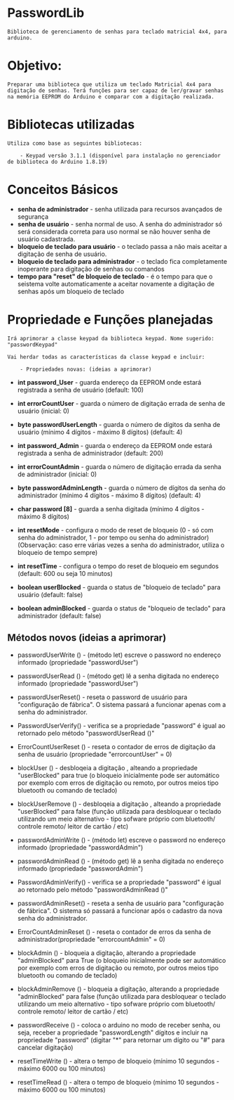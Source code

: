 # PasswordLib
	Biblioteca de gerenciamento de senhas para teclado matricial 4x4, para arduino.
# Objetivo: 
	Preparar uma biblioteca que utiliza um teclado Matricial 4x4 para digitação de senhas. Terá funções para ser capaz de ler/gravar senhas na memória EEPROM do Arduino e comparar com a digitação realizada.
# Bibliotecas utilizadas
	Utiliza como base as seguintes bibliotecas:

		- Keypad versão 3.1.1 (disponível para instalação no gerenciador de biblioteca do Arduino 1.8.19)


# Conceitos Básicos
* **senha de administrador** - senha utilizada para recursos avançados de segurança
* **senha de usuário** - senha normal de uso. A senha do administrador só será considerada correta para uso normal se não houver senha de usuário cadastrada.
* **bloqueio de teclado para usuário** - o teclado passa a não mais aceitar a digitação de senha de usuário.
* **bloqueio de teclado para administrador** - o teclado fica completamente inoperante para digitação de senhas ou comandos
* **tempo para "reset" de bloqueio de teclado** - é o tempo para que o seistema volte automaticamente a aceitar novamente a digitação de senhas após um bloqueio de teclado


# Propriedade e Funções planejadas
    Irá aprimorar a classe keypad da biblioteca keypad. Nome sugerido: "passwordKeypad" 

	Vai herdar todas as características da classe keypad e incluir:

		- Propriedades novas: (ideias a aprimorar)
* **int password_User** - guarda endereço da EEPROM onde estará registrada a senha de usuário (default: 100)
* **int errorCountUser** - guarda o número de digitação errada de senha de usuário (inicial: 0)
* **byte passwordUserLength** - guarda o número de dígitos da senha de usuário (mínimo 4 dígitos - máximo 8 dígitos) (default: 4)

* **int password_Admin** - guarda o endereço da EEPROM onde estará registrada a senha de administrador (default: 200)
* **int errorCountAdmin** - guarda o número de digitação errada da senha de administrador (inicial: 0)
* **byte passwordAdminLength** - guarda o número de dígitos da senha do administrador (mínimo 4 dígitos - máximo 8 dígitos) (default: 4)

* **char password [8]** - guarda a senha digitada (mínimo 4 dígitos - máximo 8 dígitos)
* **int resetMode** - configura o modo de reset de bloqueio (0 - só com senha do administrador, 1 - por tempo ou senha do administrador) (Observação: caso erre várias vezes a senha do administrador, utiliza o bloqueio de tempo sempre)
* **int resetTime** - configura o tempo do reset de bloqueio em segundos (default: 600 ou seja 10 minutos)
* **boolean userBlocked** - guarda o status de "bloqueio de teclado" para usuário (default: false)
* **boolean adminBlocked** - guarda o status de "bloqueio de teclado" para administrador (default: false)
## Métodos novos (ideias a aprimorar)
* passwordUserWrite () - (método let) escreve o password no endereço informado (propriedade "passwordUser") 
* passwordUserRead () - (método get) lê a senha digitada no endereço informado (propriedade "passwordUser")
* passwordUserReset() - reseta o password de usuário para "configuração de fábrica". O sistema passará a funcionar apenas com a senha do administrador. 
* PasswordUserVerify() - verifica se a propriedade "password" é igual ao retornado pelo método "passwordUserRead ()"  
* ErrorCountUserReset () - reseta o contador de erros de digitação da senha de usuário (propriedade "errorcountUser" = 0)
* blockUser () - desbloqeia a digitação , alteando a propriedade "userBlocked" para true (o bloqueio inicialmente pode ser automático por exemplo com erros de digitação ou remoto, por outros meios tipo bluetooth ou comando de teclado) 
* blockUserRemove () - desbloqeia a digitação , alteando a propriedade "userBlocked" para false (função utilizada para desbloquear o teclado utilizando um meio alternativo - tipo sofware próprio com bluetooth/ controle remoto/ leitor de cartão / etc) 

* passwordAdminWrite () - (método let) escreve o password no endereço informado (propriedade "passwordAdmin") 
* passwordAdminRead () - (método get) lê a senha digitada no endereço informado (propriedade "passwordAdmin")
* PasswordAdminVerify() - verifica se a propriedade "password" é igual ao retornado pelo método "passwordAdminRead ()"  
* passwordAdminReset() - reseta a senha de usuário para "configuração de fábrica". O sistema só passará a funcionar após o cadastro da nova senha do administrador.
* ErrorCountAdminReset () - reseta o contador de erros da senha de administrador(propriedade "errorcountAdmin" = 0)
* blockAdmin () - bloqueia a digitação, alterando a propriedade "adminBlocked" para True (o bloqueio inicialmente pode ser automático por exemplo com erros de digitação ou remoto, por outros meios tipo bluetooth ou comando de teclado) 
* blockAdminRemove () - bloqueia a digitação, alterando a propriedade "adminBlocked" para false (função utilizada para desbloquear o teclado utilizando um meio alternativo - tipo sofware próprio com bluetooth/ controle remoto/ leitor de cartão / etc) 

* passwordReceive () - coloca o arduino no modo de receber senha, ou seja, receber a propriedade "passwordLength" dígitos e incluir na propriedade "password" (digitar "*" para retornar um dígito ou "#" para cancelar digitação)

* resetTimeWrite () - altera o tempo de bloqueio (mínimo 10 segundos - máximo 6000 ou 100 minutos) 
* resetTimeRead () - altera o tempo de bloqueio (mínimo 10 segundos - máximo 6000 ou 100 minutos)
